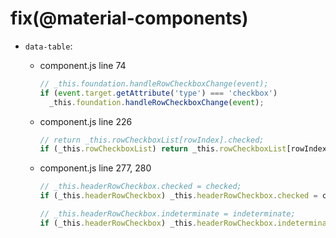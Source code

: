 # fix(@material-components)

- `data-table`:

  - component.js line 74

    ```js
    // _this.foundation.handleRowCheckboxChange(event);
    if (event.target.getAttribute('type') === 'checkbox')
      _this.foundation.handleRowCheckboxChange(event);
    ```

  - component.js line 226

    ```js
    // return _this.rowCheckboxList[rowIndex].checked;
    if (_this.rowCheckboxList) return _this.rowCheckboxList[rowIndex].checked;
    ```

  - component.js line 277, 280

    ```js
    // _this.headerRowCheckbox.checked = checked;
    if (_this.headerRowCheckbox) _this.headerRowCheckbox.checked = checked;
    ```

    ```js
    // _this.headerRowCheckbox.indeterminate = indeterminate;
    if (_this.headerRowCheckbox) _this.headerRowCheckbox.indeterminate = indeterminate;
    ```
